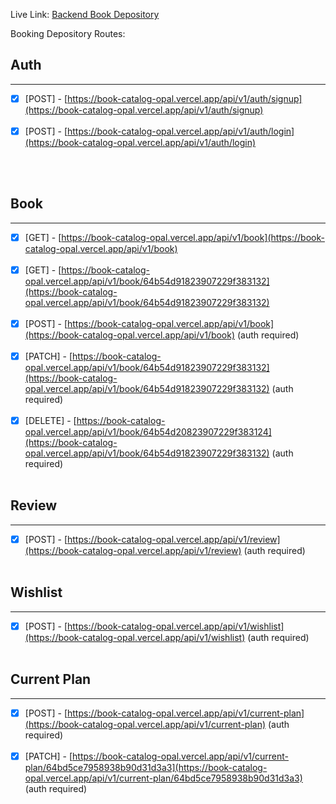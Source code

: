 Live Link: [Backend Book Depository](https://book-catalog-opal.vercel.app/)

Booking Depository Routes:

## Auth
<hr />

- [x] [POST] - [https://book-catalog-opal.vercel.app/api/v1/auth/signup](https://book-catalog-opal.vercel.app/api/v1/auth/signup) <br /> <br />
- [x] [POST] - [https://book-catalog-opal.vercel.app/api/v1/auth/login](https://book-catalog-opal.vercel.app/api/v1/auth/login) <br /> <br />
<br />

## Book
<hr />

- [x] [GET] - [https://book-catalog-opal.vercel.app/api/v1/book](https://book-catalog-opal.vercel.app/api/v1/book) <br /> <br />
- [x] [GET] - [https://book-catalog-opal.vercel.app/api/v1/book/64b54d91823907229f383132](https://book-catalog-opal.vercel.app/api/v1/book/64b54d91823907229f383132) <br /> <br />
- [x] [POST] - [https://book-catalog-opal.vercel.app/api/v1/book](https://book-catalog-opal.vercel.app/api/v1/book) (auth required) <br /> <br />
- [x] [PATCH] - [https://book-catalog-opal.vercel.app/api/v1/book/64b54d91823907229f383132](https://book-catalog-opal.vercel.app/api/v1/book/64b54d91823907229f383132) (auth required) <br /> <br />
- [x] [DELETE] - [https://book-catalog-opal.vercel.app/api/v1/book/64b54d20823907229f383124](https://book-catalog-opal.vercel.app/api/v1/book/64b54d91823907229f383132) (auth required) <br /> <br />

## Review
<hr />

- [x] [POST] - [https://book-catalog-opal.vercel.app/api/v1/review](https://book-catalog-opal.vercel.app/api/v1/review) (auth required) <br /> <br />

## Wishlist
<hr />

- [x] [POST] - [https://book-catalog-opal.vercel.app/api/v1/wishlist](https://book-catalog-opal.vercel.app/api/v1/wishlist) (auth required) <br /> <br />

## Current Plan
<hr />

- [x] [POST] - [https://book-catalog-opal.vercel.app/api/v1/current-plan](https://book-catalog-opal.vercel.app/api/v1/current-plan) (auth required) <br /> <br />
- [x] [PATCH] - [https://book-catalog-opal.vercel.app/api/v1/current-plan/64bd5ce7958938b90d31d3a3](https://book-catalog-opal.vercel.app/api/v1/current-plan/64bd5ce7958938b90d31d3a3) (auth required) <br /> <br />